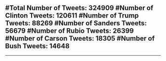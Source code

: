#Total Number of Tweets: 324909 
#Number of Clinton Tweets: 120611
#Number of Trump Tweets: 88269
#Number of Sanders Tweets: 56679
#Number of Rubio Tweets: 26399
#Number of Carson Tweets: 18305
#Number of Bush Tweets: 14648
---
---
